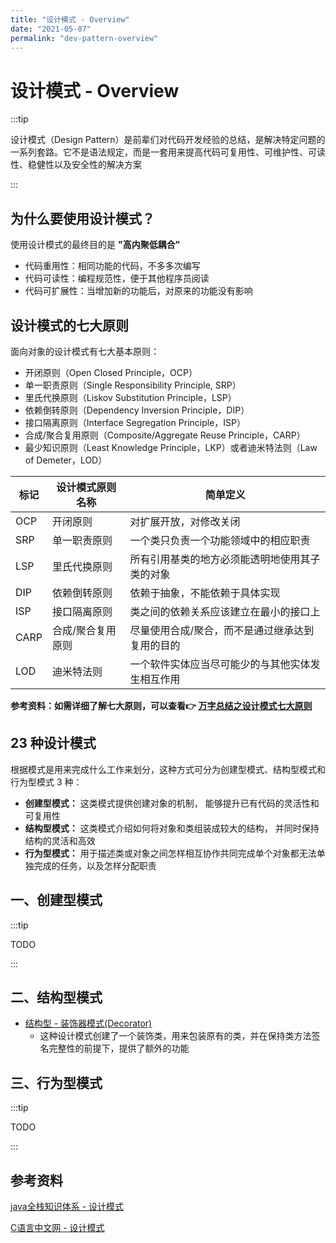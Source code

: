 ```yaml
---
title: "设计模式 - Overview"
date: "2021-05-07"
permalink: "dev-pattern-overview"
---
```


# 设计模式 - Overview

:::tip

设计模式（Design Pattern）是前辈们对代码开发经验的总结，是解决特定问题的一系列套路。它不是语法规定，而是一套用来提高代码可复用性、可维护性、可读性、稳健性以及安全性的解决方案

:::

## 为什么要使用设计模式？

使用设计模式的最终目的是 **"高内聚低耦合"**

- 代码重用性：相同功能的代码，不多多次编写
- 代码可读性：编程规范性，便于其他程序员阅读
- 代码可扩展性：当增加新的功能后，对原来的功能没有影响

## 设计模式的七大原则

面向对象的设计模式有七大基本原则：

- 开闭原则（Open Closed Principle，OCP）
- 单一职责原则（Single Responsibility Principle, SRP）
- 里氏代换原则（Liskov Substitution Principle，LSP）
- 依赖倒转原则（Dependency Inversion Principle，DIP）
- 接口隔离原则（Interface Segregation Principle，ISP）
- 合成/聚合复用原则（Composite/Aggregate Reuse Principle，CARP）
- 最少知识原则（Least Knowledge Principle，LKP）或者迪米特法则（Law of  Demeter，LOD）

| 标记 | 设计模式原则名称  | 简单定义                                         |
| ---- | ----------------- | ------------------------------------------------ |
| OCP  | 开闭原则          | 对扩展开放，对修改关闭                           |
| SRP  | 单一职责原则      | 一个类只负责一个功能领域中的相应职责             |
| LSP  | 里氏代换原则      | 所有引用基类的地方必须能透明地使用其子类的对象   |
| DIP  | 依赖倒转原则      | 依赖于抽象，不能依赖于具体实现                   |
| ISP  | 接口隔离原则      | 类之间的依赖关系应该建立在最小的接口上           |
| CARP | 合成/聚合复用原则 | 尽量使用合成/聚合，而不是通过继承达到复用的目的  |
| LOD  | 迪米特法则        | 一个软件实体应当尽可能少的与其他实体发生相互作用 |

**参考资料：如需详细了解七大原则，可以查看👉  [万字总结之设计模式七大原则](https://juejin.cn/post/6844904065806106632)**

## 23 种设计模式

根据模式是用来完成什么工作来划分，这种方式可分为创建型模式、结构型模式和行为型模式 3 种：

- **创建型模式：** 这类模式提供创建对象的机制， 能够提升已有代码的灵活性和可复用性
- **结构型模式：** 这类模式介绍如何将对象和类组装成较大的结构， 并同时保持结构的灵活和高效
- **行为型模式：** 用于描述类或对象之间怎样相互协作共同完成单个对象都无法单独完成的任务，以及怎样分配职责

## 一、创建型模式

:::tip

TODO

:::

## 二、结构型模式

- [结构型 - 装饰器模式(Decorator)](/passages/dev-decorator-pattern.html)
  - 这种设计模式创建了一个装饰类，用来包装原有的类，并在保持类方法签名完整性的前提下，提供了额外的功能

## 三、行为型模式

:::tip

TODO

:::

## 参考资料

[java全栈知识体系 - 设计模式](https://www.pdai.tech/md/dev-spec/pattern/1_overview.html)

[C语言中文网 - 设计模式](http://c.biancheng.net/view/1317.html)